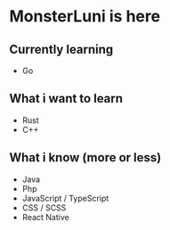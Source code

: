 # MonsterLuni is here

## Currently learning
 - Go

## What i want to learn
 - Rust
 - C++

## What i know (more or less)
 - Java
 - Php
 - JavaScript / TypeScript
 - CSS / SCSS
 - React Native
<!--
**MonsterLuni/MonsterLuni** is a ✨ _special_ ✨ repository because its `README.md` (this file) appears on your GitHub profile.

Here are some ideas to get you started:

- 🔭 I’m currently working on ...
- 🌱 I’m currently learning ...
- 🤔 I’m looking for help with ...
- 💬 Ask me about ...
- 📫 How to reach me: ...
- 😄 Pronouns: ...
- ⚡ Fun fact: ...
-->
